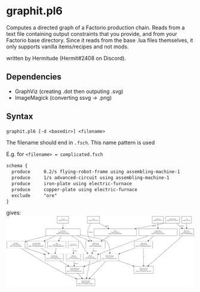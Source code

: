 # graphit.pl6

Computes a directed graph of a Factorio production chain.
Reads from a text file containing output constraints that you provide, and from your Factorio base directory.
Since it reads from the base .lua files themselves, it only supports vanilla items/recipes and not mods.

written by Hermitude (Hermit#2408 on Discord).

## Dependencies

* GraphViz (creating .dot then outputing .svg)
* ImageMagick (converting ssvg -> .png)

## Syntax

`graphit.pl6 [-d <basedir>] <filename>`

The filename should end in `.fsch`. This name pattern is used

E.g. for `<filename> = complicated.fsch`
```
schema {
  produce     0.2/s flying-robot-frame using assembling-machine-1
  produce     1/s advanced-circuit using assembling-machine-1
  produce     iron-plate using electric-furnace
  produce     copper-plate using electric-furnace
  exclude     "ore"
}
```
gives:
![complicated.png](./examples/complicated.png)

